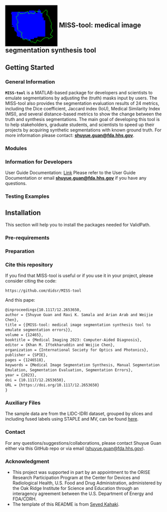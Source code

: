 <h2><img align="center" src="img/fp_img.png"> MISS-tool: medical image segmentation synthesis tool</h2>

## Getting Started

### General Information
**`MISS-tool`** is a MATLAB-based package for developers and scientists to emulate segmentations by adjusting the (truth) masks input by users. The MISS-tool also provides the segmentation evaluation results of 24 metrics, including the Dice coefficient, Jaccard index (IoU), Medical Similarity Index (MSI), and several distance-based metrics to show the change between the truth and synthesis segmentations. The main goal of developing this tool is to help stakeholders, graduate students, and scientists to speed up their projects by acquiring synthetic segmentations with known ground truth. For more information please contact: **[shuyue.guan@fda.hhs.gov](mailto:shuyue.guan@fda.hhs.gov)**.

### Modules


### Information for Developers
User Guide Documentation: [Link](https://htmlpreview.github.io/?url=https://github.com/DIDSR/MISS-tool/blob/main/User%20Guide.htm)
Please refer to the User Guide Documentation or email  **[shuyue.guan@fda.hhs.gov](mailto:shuyue.guan@fda.hhs.gov)** if you have any questions.

### Testing Examples


## Installation
This section will help you to install the packages needed for ValidPath.


### Pre-requirements


### Preparation


### Cite this repository

If you find that MISS-tool is useful or if you use it in your project, please consider citing the code:

```
https://github.com/didsr/MISS-tool
```

And this pape:
```
@inproceedings{10.1117/12.2653650,
author = {Shuyue Guan and Ravi K. Samala and Arian Arab and Weijie Chen},
title = {{MISS-tool: medical image segmentation synthesis tool to emulate segmentation errors}},
volume = {12465},
booktitle = {Medical Imaging 2023: Computer-Aided Diagnosis},
editor = {Khan M. Iftekharuddin and Weijie Chen},
organization = {International Society for Optics and Photonics},
publisher = {SPIE},
pages = {1246518},
keywords = {Medical Image Segmentation Synthesis, Manual Segmentation Emulation, Segmentation Evaluation, Segmentation Errors},
year = {2023},
doi = {10.1117/12.2653650},
URL = {https://doi.org/10.1117/12.2653650}
}
```

### Auxiliary Files

The sample data are from the LIDC-IDRI dataset, grouped by slices and including fused labels using STAPLE and MV, can be found [here](https://www.kaggle.com/datasets/shuyueg/lidc-idri-byslices).

### Contact
For any questions/suggestions/collaborations, please contact Shuyue Guan either via this GitHub repo or via email (shuyue.guan@fda.hhs.gov).

### Acknowledgment 
* This project was supported in part by an appointment to the ORISE Research Participation Program at the Center for Devices and Radiological Health, U.S. Food and Drug Administration, administered by the Oak Ridge Institute for Science and Education through an interagency agreement between the U.S. Department of Energy and FDA/CDRH.
* The template of this README is from [Seyed Kahaki](https://github.com/mousavikahaki).
